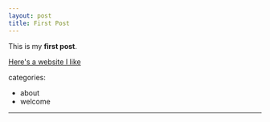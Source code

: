 ```yaml
---
layout: post
title: First Post
---
```


This is my **first post**.

[Here's a website I like](http://pinterest.com)

categories:
- about
- welcome
---
